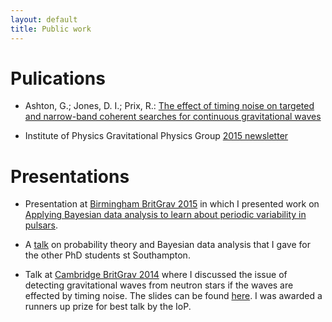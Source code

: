 ```yaml
---
layout: default
title: Public work
---
```


# Pulications

* Ashton, G.; Jones, D. I.; Prix, R.: [The effect of timing noise on targeted 
  and narrow-band coherent searches for continuous gravitational waves
  ](http://adsabs.harvard.edu/abs/2014arXiv1410.8044A)

* Institute of Physics Gravitational Physics Group [2015 newsletter](
  http://www.iop.org/activity/groups/subject/gp/news/file_64991.pdf)

# Presentations

* Presentation at [Birmingham BritGrav
  2015](http://www.sr.bham.ac.uk/britgrav15/) in which I presented work on
  [Applying Bayesian data analysis to learn about periodic variability in
  pulsars](BritGrav15.pdf).

* A [talk](Student_seminar02.pdf) on probability theory and Bayesian data
  analysis that I gave for the other PhD students st Southampton.

* Talk at [Cambridge BritGrav 2014](http://www.ast.cam.ac.uk/meetings/2014/britgrav.14) where
  I discussed the issue of detecting gravitational waves from neutron stars if 
  the waves are effected by timing noise. The slides can be found [here](BritGrav.pdf).
  I was awarded a runners up prize for best talk by the IoP.
